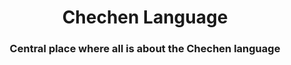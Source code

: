 <h1 align="center">Chechen Language</h1>
<h3 align="center">Central place where all is about the Chechen language</h3>
